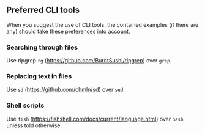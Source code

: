 ## Preferred CLI tools

When you suggest the use of CLI tools, the contained examples (if there are any) should take these preferences into account.

### Searching through files

Use ripgrep `rg` (https://github.com/BurntSushi/ripgrep) over `grep`.

### Replacing text in files

Use `sd` (https://github.com/chmln/sd) over `sed`.

### Shell scripts

Use `fish` (https://fishshell.com/docs/current/language.html) over `bash` unless told otherwise.
